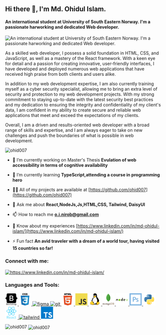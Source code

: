 ## Hi there 👋, I'm Md. Ohidul Islam.
####  An international student at University of South Eastern Norway. I'm a passionate harworking and dedicated Web developer.
![ An international student at University of South Eastern Norway. I'm a passionate harworking and dedicated Web developer.](https://scontent.fosl1-1.fna.fbcdn.net/v/t39.30808-6/314932951_5640894502697024_7122070866073928325_n.jpg?_nc_cat=104&ccb=1-7&_nc_sid=19026a&_nc_ohc=FuV4Y3QH-44AX8HSGpS&_nc_ht=scontent.fosl1-1.fna&oh=00_AfAWnBzYIOD9M4INfxmn3jCZp5-EeVt-NqVqm1tAZKW_dQ&oe=64C2F835)

As a skilled web developer, I possess a solid foundation in HTML, CSS, and JavaScript, as well as a mastery of the React framework. With a keen eye for detail and a passion for creating innovative, user-friendly interfaces, I have developed and deployed numerous web applications that have received high praise from both clients and users alike.

In addition to my web development expertise, I am also currently training myself as a cyber security specialist, allowing me to bring an extra level of security and protection to my web development projects. With my strong commitment to staying up-to-date with the latest security best practices and my dedication to ensuring the integrity and confidentiality of my client's data, I am confident in my ability to create secure and reliable web applications that meet and exceed the expectations of my clients.

Overall, I am a driven and results-oriented web developer with a broad range of skills and expertise, and I am always eager to take on new challenges and push the boundaries of what is possible in web development.
<p align="left"> <img src="https://komarev.com/ghpvc/?username=ohid007&label=Profile%20views&color=0e75b6&style=flat" alt="ohid007" /> </p>

- 🔭 I’m currently working on Master's Thesis **Evulation of web accessibility in terms of cognitive availability**

- 🌱 I’m currently learning **TypeScript,attending a course in programming hero**

- 👨‍💻 All of my projects are available at [https://github.com/ohid007](https://github.com/ohid007)

- 💬 Ask me about **React,NodeJs,Js,HTML,CSS, Tailwind, DaisyUI**

- 📫 How to reach me **o.i.nirob@gmail.com**

- 📄 Know about my experiences [https://www.linkedin.com/in/md-ohidul-islam/](https://www.linkedin.com/in/md-ohidul-islam/)

- ⚡ Fun fact **An avid traveler with a dream of a world tour, having visited 15 countries so far!**

<h3 align="left">Connect with me:</h3>
<p align="left">
<a href="https://linkedin.com/in/https://www.linkedin.com/in/md-ohidul-islam/" target="blank"><img align="center" src="https://raw.githubusercontent.com/rahuldkjain/github-profile-readme-generator/master/src/images/icons/Social/linked-in-alt.svg" alt="https://www.linkedin.com/in/md-ohidul-islam/" height="30" width="40" /></a>
</p>

<h3 align="left">Languages and Tools:</h3>
<p align="left"> <a href="https://getbootstrap.com" target="_blank" rel="noreferrer"> <img src="https://raw.githubusercontent.com/devicons/devicon/master/icons/bootstrap/bootstrap-plain-wordmark.svg" alt="bootstrap" width="40" height="40"/> </a> <a href="https://www.w3schools.com/css/" target="_blank" rel="noreferrer"> <img src="https://raw.githubusercontent.com/devicons/devicon/master/icons/css3/css3-original-wordmark.svg" alt="css3" width="40" height="40"/> </a> <a href="https://www.figma.com/" target="_blank" rel="noreferrer"> <img src="https://www.vectorlogo.zone/logos/figma/figma-icon.svg" alt="figma" width="40" height="40"/> </a> <a href="https://git-scm.com/" target="_blank" rel="noreferrer"> <img src="https://www.vectorlogo.zone/logos/git-scm/git-scm-icon.svg" alt="git" width="40" height="40"/> </a> <a href="https://www.w3.org/html/" target="_blank" rel="noreferrer"> <img src="https://raw.githubusercontent.com/devicons/devicon/master/icons/html5/html5-original-wordmark.svg" alt="html5" width="40" height="40"/> </a> <a href="https://developer.mozilla.org/en-US/docs/Web/JavaScript" target="_blank" rel="noreferrer"> <img src="https://raw.githubusercontent.com/devicons/devicon/master/icons/javascript/javascript-original.svg" alt="javascript" width="40" height="40"/> </a> <a href="https://www.linux.org/" target="_blank" rel="noreferrer"> <img src="https://raw.githubusercontent.com/devicons/devicon/master/icons/linux/linux-original.svg" alt="linux" width="40" height="40"/> </a> <a href="https://www.mongodb.com/" target="_blank" rel="noreferrer"> <img src="https://raw.githubusercontent.com/devicons/devicon/master/icons/mongodb/mongodb-original-wordmark.svg" alt="mongodb" width="40" height="40"/> </a> <a href="https://nodejs.org" target="_blank" rel="noreferrer"> <img src="https://raw.githubusercontent.com/devicons/devicon/master/icons/nodejs/nodejs-original-wordmark.svg" alt="nodejs" width="40" height="40"/> </a> <a href="https://www.photoshop.com/en" target="_blank" rel="noreferrer"> <img src="https://raw.githubusercontent.com/devicons/devicon/master/icons/photoshop/photoshop-line.svg" alt="photoshop" width="40" height="40"/> </a> <a href="https://www.python.org" target="_blank" rel="noreferrer"> <img src="https://raw.githubusercontent.com/devicons/devicon/master/icons/python/python-original.svg" alt="python" width="40" height="40"/> </a> <a href="https://reactjs.org/" target="_blank" rel="noreferrer"> <img src="https://raw.githubusercontent.com/devicons/devicon/master/icons/react/react-original-wordmark.svg" alt="react" width="40" height="40"/> </a> <a href="https://tailwindcss.com/" target="_blank" rel="noreferrer"> <img src="https://www.vectorlogo.zone/logos/tailwindcss/tailwindcss-icon.svg" alt="tailwind" width="40" height="40"/> </a> <a href="https://www.typescriptlang.org/" target="_blank" rel="noreferrer"> <img src="https://raw.githubusercontent.com/devicons/devicon/master/icons/typescript/typescript-original.svg" alt="typescript" width="40" height="40"/> </a> </p>

<p><img align="left" src="https://github-readme-stats.vercel.app/api/top-langs?username=ohid007&show_icons=true&locale=en&layout=compact" alt="ohid007" /></p>

<p>&nbsp;<img align="center" src="https://github-readme-stats.vercel.app/api?username=ohid007&show_icons=true&locale=en" alt="ohid007" /></p>






<!--
**ohid007/ohid007** is a ✨ _special_ ✨ repository because its `README.md` (this file) appears on your GitHub profile.

Here are some ideas to get you started:

- 🔭 I’m currently working on ...
- 🌱 I’m currently learning ...
- 👯 I’m looking to collaborate on ...
- 🤔 I’m looking for help with ...
- 💬 Ask me about ...
- 📫 How to reach me: ...
- 😄 Pronouns: ...
- ⚡ Fun fact: ...
-->
